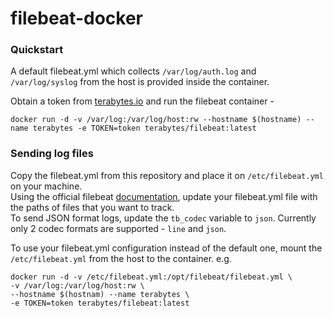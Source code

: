 # filebeat-docker

### Quickstart

A default filebeat.yml which collects `/var/log/auth.log` and `/var/log/syslog` from the host is provided inside the container.  

Obtain a token from [terabytes.io](https://terabytes.io) and run the filebeat container - 

    docker run -d -v /var/log:/var/log/host:rw --hostname $(hostname) --name terabytes -e TOKEN=token terabytes/filebeat:latest

### Sending log files

Copy the filebeat.yml from this repository and place it on `/etc/filebeat.yml` on your machine.  
Using the official filebeat [documentation](https://www.elastic.co/guide/en/beats/filebeat/current/configuration-filebeat-options.html), update your filebeat.yml file with the paths of files that you want to track.  
To send JSON format logs, update the `tb_codec` variable to `json`. Currently only 2 codec formats are supported - `line` and `json`.

To use your filebeat.yml configuration instead of the default one, mount the `/etc/filebeat.yml` from the host to the container.
e.g.

    docker run -d -v /etc/filebeat.yml:/opt/filebeat/filebeat.yml \
    -v /var/log:/var/log/host:rw \
    --hostname $(hostnam) --name terabytes \
    -e TOKEN=token terabytes/filebeat:latest

